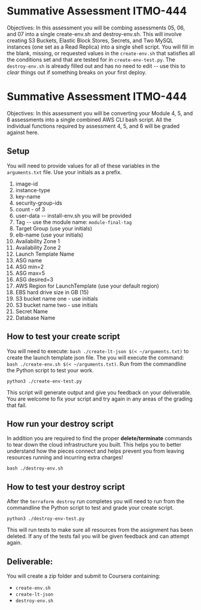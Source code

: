# Summative Assessment ITMO-444 

Objectives: In this assessment you will be combing assessments 05, 06, and 07 into a single create-env.sh and destroy-env.sh. This will involve creating S3 Buckets, Elastic Block Stores, Secrets, and Two MySQL instances (one set as a Read Replica) into a single shell script. You will fill in the blank, missing, or requested values in the `create-env.sh` that satisfies all the conditions set and that are tested for in `create-env-test.py`. The `destroy-env.sh` is already filled out and has no need to edit -- use this to *clear* things out if something breaks on your first deploy.

 # Summative Assessment ITMO-444 

Objectives: In this assessment you will be converting your Module 4, 5, and 6 assessments into a single combined AWS CLI bash script. All the individual functions required by assessment 4, 5, and 6 will be graded against here.

## Setup 

You will need to provide values for all of these variables in the `arguments.txt` file. Use your initials as a prefix.

1) image-id
1) instance-type
1) key-name
1) security-group-ids
1) count - of 3
1) user-data -- install-env.sh you will be provided 
1) Tag -- use the module name: `module-final-tag`
1) Target Group (use your initials)
1) elb-name (use your initials)
1) Availability Zone 1
1) Availability Zone 2
1) Launch Template Name
1) ASG name
1) ASG min=2
1) ASG max=5
1) ASG desired=3
1) AWS Region for LaunchTemplate (use your default region)
1) EBS hard drive size in GB (15)
1) S3 bucket name one - use initials
1) S3 bucket name two - use initials
1) Secret Name
1) Database Name 

## How to test your create script

You will need to execute: `bash ./create-lt-json $(< ~/arguments.txt)` to create the launch template json file. The you will execute the command: `bash ./create-env.sh $(< ~/arguments.txt)`. Run from the commandline the Python script to test your work.

`python3 ./create-env-test.py` 

This script will generate output and give you feedback on your deliverable. You are welcome to fix your script and try again in any areas of the grading that fail.

## How run your destroy script

In addition you are required to find the proper **delete/terminate** commands to tear down the cloud infrastructure you built. This helps you to better understand how the pieces connect and helps prevent you from leaving resources running and incurring extra charges!

`bash ./destroy-env.sh`

## How to test your destroy script

After the `terraform destroy` run completes you will need to run from the commandline the Python script to test and grade your create script.

`python3 ./destroy-env-test.py`

This will run tests to make sure all resources from the assignment has been deleted. If any of the tests fail you will be given feedback and can attempt again.

## Deliverable: 

You will create a zip folder and submit to Coursera containing:

* `create-env.sh`
* `create-lt-json`
* `destroy-env.sh`

